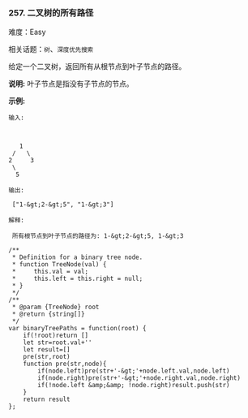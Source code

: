 ### 257. 二叉树的所有路径

难度：Easy

相关话题：`树`、`深度优先搜索`

给定一个二叉树，返回所有从根节点到叶子节点的路径。



 **说明:** 叶子节点是指没有子节点的节点。



 **示例:** 





```
输入:



   1
 /   \
2     3
 \
  5

输出:

 ["1-&gt;2-&gt;5", "1-&gt;3"]

解释:

 所有根节点到叶子节点的路径为: 1-&gt;2-&gt;5, 1-&gt;3
```


```
/**
 * Definition for a binary tree node.
 * function TreeNode(val) {
 *     this.val = val;
 *     this.left = this.right = null;
 * }
 */
/**
 * @param {TreeNode} root
 * @return {string[]}
 */
var binaryTreePaths = function(root) {
    if(!root)return []
    let str=root.val+''
    let result=[]
    pre(str,root)
    function pre(str,node){
        if(node.left)pre(str+'-&gt;'+node.left.val,node.left)
        if(node.right)pre(str+'-&gt;'+node.right.val,node.right)
        if(!node.left &amp;&amp; !node.right)result.push(str)
    }
    return result
};



```
